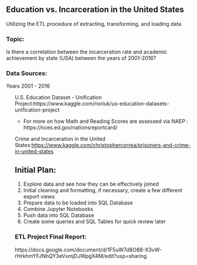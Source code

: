 ## Education vs. Incarceration in the United States
Utilizing the ETL procedure of extracting, transforming, and loading data

### Topic:
Is there a correlation between the incarceration rate and academic achievement by state (USA) between the years of 2001-2016? 

### Data Sources: 

Years 2001 - 2016

  <ul>
  U.S. Education Dataset - Unification Project:https://www.kaggle.com/noriuk/us-education-datasets-unification-project
  <ul> 
    <li> For more on how Math and Reading Scores are assessed via NAEP : https://nces.ed.gov/nationsreportcard/ </li>
  </ul>
  
  Crime and Incarceration in the United States:https://www.kaggle.com/christophercorrea/prisoners-and-crime-in-united-states
  

<h2>Initial Plan:</h2> 

<ol>
  <li> Explore data and see how they can be effectively joined </li>
  <li> Initial cleaning and formatting, if necessary, create a few different export views </li>
  <li> Prepare data to be loaded into SQL Database </li>
  <li> Combine Jupyter Notebooks </li>
  <li> Push data into SQL Database </li>
  <li> Create some queries and SQL Tables for quick review later </li>
</ol>

<h3>ETL Project Final Report:</h3>
https://docs.google.com/document/d/1F5uW7d8O88-X3vW-rHrkhmYFJNhQY3eVxmjDJWpgX4M/edit?usp=sharing
